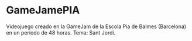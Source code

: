# GameJamePIA

Videojuego creado en la GameJam de la Escola Pia de Balmes (Barcelona) en un período de 48 horas.
Tema: Sant Jordi.
